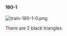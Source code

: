 #### 160-1
![train-160-1-0.png](https://github.com/lil-lab/nlvr/raw/master/nlvr/train/images/31/train-160-1-0.png "train-160-1-0.png")

There are 2 black triangles